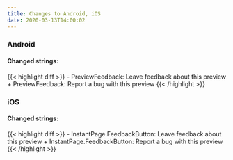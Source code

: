 ```yaml
---
title: Changes to Android, iOS
date: 2020-03-13T14:00:02
---
```

<h3>Android</h3>
<h4>Changed strings:</h4>
{{< highlight diff >}}
- PreviewFeedback: Leave feedback about this preview
+ PreviewFeedback: Report a bug with this preview
{{< /highlight >}}
<h3>iOS</h3>
<h4>Changed strings:</h4>
{{< highlight diff >}}
- InstantPage.FeedbackButton: Leave feedback about this preview
+ InstantPage.FeedbackButton: Report a bug with this preview
{{< /highlight >}}

